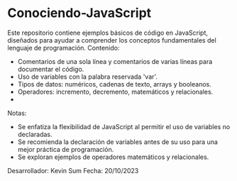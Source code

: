 # Conociendo-JavaScript
Este repositorio contiene ejemplos básicos de código en JavaScript, diseñados para ayudar a comprender los conceptos fundamentales del lenguaje de programación.
Contenido:
  - Comentarios de una sola línea y comentarios de varias líneas para documentar el código.
  - Uso de variables con la palabra reservada 'var'.
  - Tipos de datos: numéricos, cadenas de texto, arrays y booleanos.
  - Operadores: incremento, decremento, matemáticos y relacionales.
  - 
Notas:
  - Se enfatiza la flexibilidad de JavaScript al permitir el uso de variables no declaradas.
  - Se recomienda la declaración de variables antes de su uso para una mejor práctica de programación.
  - Se exploran ejemplos de operadores matemáticos y relacionales.

  Desarrollador: Kevin Sum
  Fecha: 20/10/2023
